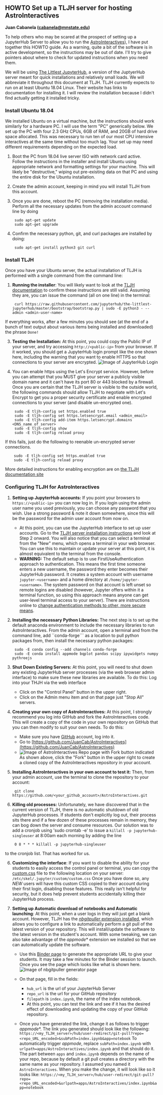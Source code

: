 ## HOWTO Set up a TLJH server for hosting AstroInteractives

**Juan Cabanela (cabanela@mnstate.edu)**

To help others who may be scared at the prospect of setting up a JupyterHub Server to allow you to run the [AstroInteractives](https://github.com/JuanCab/AstroInteractives)), I have put together this HOWTO guide.  As a warning, quite a bit of the software is in active development, so the instructions may be out of date.  I'll try to give pointers about where to check for updated instructions when you need them.

We will be using [The Littlest JupyterHub](https://github.com/jupyterhub/the-littlest-jupyterhub), a version of the JuptyerHub server meant for quick installations and relatively small loads.  We will abbreviate it throughout this document at TLJH.  TLJH currently expects to run on at least  Ubuntu 18.04 Linux. Their website has links to documentation for installing it.  I will review the installation because I didn't find actually getting it installed tricky.


### Install Ubuntu 18.04

We installed Ubuntu on a virtual machine, but the instructions should work similarly for a hardware PC.  I will use the term "PC" generically below.  We set up the PC with four 2.3 GHz CPUs, 6GB of RAM, and 20GB of hard drive space allocated.  This was necessary to run ten of our most CPU intensive interactives at the same time without too much lag.  Your set up may need different requirements depending on the expected load.

1. Boot the PC from 18.04 live server ISO with network card active.  
Follow the instructions in the installer and install Ubuntu using appropriate network and formatting settings for your machine.  This will likely be "destructive," wiping out pre-existing data on that PC and using the entire disk for the Ubuntu installation.

2. Create the admin account, keeping in mind you will install TLJH from this account.

3. Once you are done, reboot the PC (removing the installation media).
Perform all the necessary updates from the admin account command line by doing

		sudo apt-get update
		sudo apt-get upgrade

4. Confirm the necessary python, git, and curl packages are installed by doing:

		sudo apt-get install python3 git curl

### Install TLJH

Once you have your Ubuntu server, the actual installation of TLJH is performed with a single command from the command line:

1. **Running the installer**: You will likely want to look at the [TLJH documentation](https://the-littlest-jupyterhub.readthedocs.io/en/latest/install/custom-server.html) to confirm these instructions are still valid.  Assuming they are, you can issue the command (all on one line) in the terminal:

		curl https://raw.githubusercontent.com/jupyterhub/the-littlest-jupyterhub/master/bootstrap/bootstrap.py | sudo -E python3 - --admin <admin-user-name>
If everything works, after a few minutes you should see (at the end of a bunch of text output about various items being installed and downloaded) the phrase ``Done!``

3. **Testing the Installation:** At this point, you could copy the Public IP of your server, and try accessing ``http://<public-ip>`` from your browser. If it worked, you should get a JupyterHub login prompt like the one shown here, including the warning that you want to enable HTTPS so that connections to your server are encrypted.
![Image of JupyterHub Login](media/TLJH_login.png)

3. You can enable https using the Let's Encrypt service.  However, before you can attempt that you MUST give your server a publicly visible domain name and it can't have its port 80 or 443 blocked by a firewall. Once you are certain that the TLJH server is visible to the outside world, the following commands should allow TLJH to negotiate with Let's Encrypt to get you a proper security certificate and enable encrypted connections to your server (and disable un-encrypted one).

		sudo -E tljh-config set https.enabled true
		sudo -E tljh-config set https.letsencrypt.email <admin_email>
		sudo -E tljh-config add-item https.letsencrypt.domains <DNS_name_of_server>
		sudo -E tljh-config show
		sudo -E tljh-config reload proxy
If this fails, just do the following to reenable un-encrypted server connections.

		sudo -E tljh-config set https.enabled true
		sudo -E tljh-config reload proxy
More detailed instructions for enabling encryption are on [the TLJH documentation site](https://the-littlest-jupyterhub.readthedocs.io/en/latest/howto/admin/https.html)

### Configuring TLJH for AstroInteractives

1. **Setting up JupyterHub accounts:**  If you point your browsers to ``https://<public-ip>`` you can now log in.  If you login using the admin user name you used previously, you can choose any password that you wish. Use a strong password & note it down somewhere, since this will be the password for the admin user account from now on.

	* At this point, you can use the JupyterHub interface to set up user accounts.  Go to the [TLJH server installation instructions](https://the-littlest-jupyterhub.readthedocs.io/en/latest/install/custom-server.html) and look at Step 2 onward.  You will also notice that you can select a terminal from the "New" menu, which opens a terminal in your web browser.  You can use this to maintain or update your server at this point, it is almost equivalent to the terminal from the console.
	* **WARNING:** The default setup is to use FirstUseAuthentication approach to authentication.  This means the first time someone enters a new username, the password they enter becomes their JupyterHub password. It creates a system account with username ``jupyter-<username>`` and a home directory at ``/home/jupyter-<username>``.  The system password on that account is left unset so remote logins are disabled (however, Jupyter offers within it a terminal function, so using this approach means anyone can get user-level terminal access to your server).   There are instructions online to [change authentication methods to other, more secure means](https://the-littlest-jupyterhub.readthedocs.io/en/latest/topic/authenticator-configuration.html#topic-authenticator-configuration).

2. **Installing the necessary Python Libraries:** The next step is to set up the default anaconda environment to include the necessary libraries to run AstroInteractives. From the admin account, open a terminal and from the command line, add ``conda-forge``` as a location to pull python packages from, then install the necessary python packages:

		sudo -E conda config --add channels conda-forge
		sudo -E conda install appmode bqplot pandas scipy ipywidgets numpy pythreejs

3. **Shut Down Existing Servers:** At this point, you will need to shut down any existing JupyterHub server processes (via the web browser admin interface) to make sure these new libraries are available.  To do this:
Log into your THJH via the web interface
	* Click on the "Control Panel" button in the upper right.
	* Click on the Admin menu item and on that page just "Stop All" servers.
	
4. **Creating your own copy of AstroInteractives:** At this point, I strongly recommend you log into GitHub and fork the AstroInteractives code.  This will create a copy of the code in your own repository on GitHub that you can then modify to suit your own needs.  To do this:
	* Make sure you have [GitHub](https://github.com/) account, log into it.
	* Go to [https://github.com/JuanCab/AstroInteractives](https://github.com/JuanCab/AstroInteractives)
	* ![Image of AstroInteractives Repo page with Fork button indicated](media/Where_Fork.png)As shown above, click the "Fork" button in the upper right to create a cloned copy of the AstroInteractives repository in your account.  
	
4. **Installing AstroInteractives in your own account to test it:** Then, from your admin account, use the terminal to clone the repository to your account:

		git clone https://github.com/<your_github_account>/AstroInteractives.git
		
5. **Killing old processes:**  Unfortunately, we have discovered that in the current version of TLJH, there is no automatic shutdown of old JupyterHub processes.  If students don't explicitly log out, their process sits there and if a few dozen of these processes remain in memory, they can bog down the server and consume resources.  Our solution was to add a cronjob using 'sudo crontab -e' to issue a ``killall -p jupyterhub-singleuser`` at 8:00am each morning by adding the line

		0 8 * * * killall -p jupyterhub-singleuser
to the cronjob list.  That has worked for us.

6. **Customizing the interface**: If you want to disable the ability for your students to easily access the control panel or terminal, you can copy the [custom.css](media/custom.css) file to the following location on your server: ``/etc/skel/.jupyter/custom/custom.css`` Once you have done so, any *NEW* users will have this custom CSS copied to their account during their first login, disabling those features.  This really isn't helpful for security, but it does help prevent students accidentally killing their JupyterHub process.

7. **Setting up Automatic download of notebooks and Automatic launching**: At this point, when a user logs in they will just get a blank account.  However, TLJH has the [*nbgitpuller* extension installed](https://the-littlest-jupyterhub.readthedocs.io/en/latest/howto/content/nbgitpuller.html), which allows you to configure a link to automatically perform a git pull of the latest version of your repository.  This will install/update the software to the latest version in the student's account.  With some tweaking, we can also take advantage of the *appmode** extension we installed so that we can automatically update the software.
	* Use this [Binder page](https://mybinder.org/v2/gh/jupyterhub/nbgitpuller/master?urlpath=apps/binder%2Flink_generator.ipynb) to generate the appropriate URL to give your students.  It may take a few minutes for the Binder session to launch. Once you see the page which looks like what is shown here. ![Image of nbgitpuller generator page](media/nbgitpulller.png)
	* On that page, fill in the fields:
		* ``hub_url`` is the url of your JupyterHub Server
		* ``repo_url`` is the url for your GitHub repository
		* ``filepath`` is ``index.ipynb``, the name of the index notebook.
		* At this point, you can test the link and see if it has the desired effect of downloading and updating the copy of your GitHub repository.

	* Once you have generated the link, change it as follows to trigger *appmode**.  The link you generated should look like the following: ``https://<my_TLJH_server>/hub/user-redirect/git-pull?repo=<repo_URL_encoded>&subPath=index.ipynb&app=notebook`` To automatically trigger *appmode*, replace ``subPath=index.ipynb`` with ``urlpath=apps/AstroInteractives/index.ipynb`` and that should do it.  The part between ``apps`` and ``index.ipynb`` depends on the name of your repo, because by default a git pull creates a directory with the same name as your repository.  I assumed you named it ``AstroInteractives``.  When you make the change, it will look like so it looks like: ``https://<my_TLJH_server>/hub/user-redirect/git-pull?repo=<repo_URL_encoded>&urlpath=apps/AstroInteractives/index.ipynb&app=notebook``

